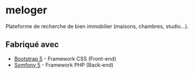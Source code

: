 # meloger
Plateforme de recherche de bien immobilier (maisons, chambres, studio...).

## Fabriqué avec

* [Bootstrap 5](www.getbootstrap.com) - Framework CSS (Front-end)
* [Symfony 5](www.symfony.com) - Framework PHP (Back-end)
